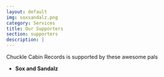```yaml
---
layout: default
img: soxsandalz.png
category: Services
title: Our Supporters
section: supporters
description: |
---
```

Chuckle Cabin Records is supported by these awesome pals

* **Sox and Sandalz**